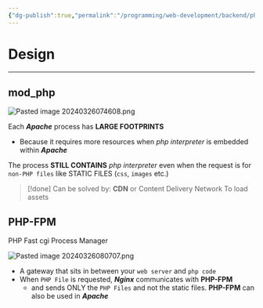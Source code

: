 ```yaml
---
{"dg-publish":true,"permalink":"/programming/web-development/backend/php/00-docker/mod-php-v-php-fpm/","tags":["programming","apache","php","docker"]}
---
```


# Design

--- 
## mod_php

![Pasted image 20240326074608.png](/img/user/PROGRAMMING/Web%20Development/Backend/PHP/00%20Docker/attachments/Pasted%20image%2020240326074608.png)

Each ___Apache___ process has __LARGE FOOTPRINTS__ 
- Because it requires more resources when _php interpreter_ is embedded within ___Apache___

The process __STILL CONTAINS__ _php interpreter_ even when the request is for `non-PHP files` like STATIC FILES (`css`, `images` etc.)

> [!done] Can be solved by:
> __CDN__ or Content Delivery Network
> To load assets



## PHP-FPM
PHP Fast cgi Process Manager

![Pasted image 20240326080707.png](/img/user/PROGRAMMING/Web%20Development/Backend/PHP/00%20Docker/attachments/Pasted%20image%2020240326080707.png)

- A gateway that sits in between your `web server` and `php code`
- When `PHP File` is requested, ___Nginx___ communicates with __PHP-FPM__
	- and sends ONLY the `PHP Files` and not the static files.
__PHP-FPM__ can also be used in ___Apache___